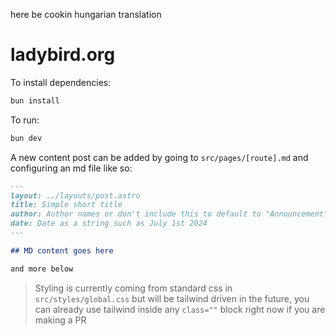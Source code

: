 here be cookin hungarian translation

# ladybird.org

To install dependencies:

```bash
bun install
```

To run:

```bash
bun dev
```

A new content post can be added by going to `src/pages/[route].md` and configuring an md file like so:

```md
---
layout: ../layouts/post.astro
title: Simple short title
author: Author names or don't include this to default to "Announcement"
date: Date as a string such as July 1st 2024
---

## MD content goes here

and more below
```

> Styling is currently coming from standard css in `src/styles/global.css` but will be tailwind driven in the future, you can already use tailwind inside any `class=""` block right now if you are making a PR
